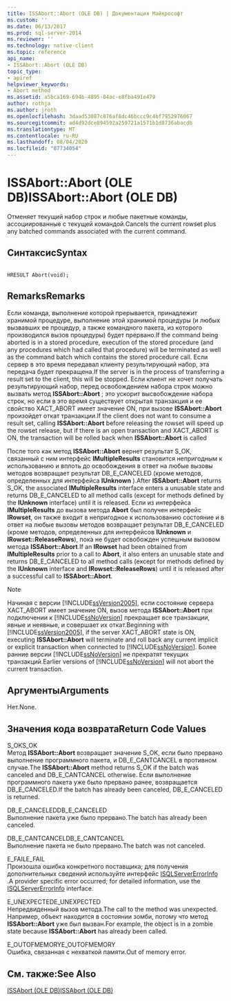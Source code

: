 ```yaml
---
title: ISSAbort::Abort (OLE DB) | Документация Майкрософт
ms.custom: ''
ms.date: 06/13/2017
ms.prod: sql-server-2014
ms.reviewer: ''
ms.technology: native-client
ms.topic: reference
api_name:
- ISSAbort::Abort (OLE DB)
topic_type:
- apiref
helpviewer_keywords:
- Abort method
ms.assetid: a5bca169-694b-4895-84ac-e8fba491e479
author: rothja
ms.author: jroth
ms.openlocfilehash: 3daad53087c876af8dc46bccc9c4bf7952976067
ms.sourcegitcommit: ad4d92dce894592a259721a1571b1d8736abacdb
ms.translationtype: MT
ms.contentlocale: ru-RU
ms.lasthandoff: 08/04/2020
ms.locfileid: "87734054"
---
```

# <a name="issabortabort-ole-db"></a><span data-ttu-id="16d8e-102">ISSAbort::Abort (OLE DB)</span><span class="sxs-lookup"><span data-stu-id="16d8e-102">ISSAbort::Abort (OLE DB)</span></span>
  <span data-ttu-id="16d8e-103">Отменяет текущий набор строк и любые пакетные команды, ассоциированные с текущей командой.</span><span class="sxs-lookup"><span data-stu-id="16d8e-103">Cancels the current rowset plus any batched commands associated with the current command.</span></span>  
  
## <a name="syntax"></a><span data-ttu-id="16d8e-104">Синтаксис</span><span class="sxs-lookup"><span data-stu-id="16d8e-104">Syntax</span></span>  
  
```  
  
HRESULT Abort(void);  
```  
  
## <a name="remarks"></a><span data-ttu-id="16d8e-105">Remarks</span><span class="sxs-lookup"><span data-stu-id="16d8e-105">Remarks</span></span>  
 <span data-ttu-id="16d8e-106">Если команда, выполнение которой прерывается, принадлежит хранимой процедуре, выполнение этой хранимой процедуры (и любых вызвавших ее процедур, а также командного пакета, из которого производился вызов процедуры) будет прервано.</span><span class="sxs-lookup"><span data-stu-id="16d8e-106">If the command being aborted is in a stored procedure, execution of the stored procedure (and any procedures which had called that procedure) will be terminated as well as the command batch which contains the stored procedure call.</span></span> <span data-ttu-id="16d8e-107">Если сервер в это время передавал клиенту результирующий набор, эта передача будет прекращена.</span><span class="sxs-lookup"><span data-stu-id="16d8e-107">If the server is in the process of transferring a result set to the client, this will be stopped.</span></span> <span data-ttu-id="16d8e-108">Если клиент не хочет получать результирующий набор, перед освобождением набора строк можно вызвать метод **ISSAbort::Abort** ; это ускорит высвобождение набора строк, но если в это время существует открытая транзакция и ее свойство XACT_ABORT имеет значение ON, при вызове **ISSAbort::Abort** произойдет откат транзакции.</span><span class="sxs-lookup"><span data-stu-id="16d8e-108">If the client does not want to consume a result set, calling **ISSAbort::Abort** before releasing the rowset will speed up the rowset release, but if there is an open transaction and XACT_ABORT is ON, the transaction will be rolled back when **ISSAbort::Abort** is called</span></span>  
  
 <span data-ttu-id="16d8e-109">После того как метод **ISSAbort::Abort** вернет результат S_OK, связанный с ним интерфейс **IMultipleResults** становится непригодным к использованию и вплоть до освобождения в ответ на любые вызовы методов возвращает результат DB_E_CANCELED (кроме методов, определенных для интерфейса **IUnknown** ).</span><span class="sxs-lookup"><span data-stu-id="16d8e-109">After **ISSAbort::Abort** returns S_OK, the associated **IMultipleResults** interface enters a unusable state and returns DB_E_CANCELED to all method calls (except for methods defined by the **IUnknown** interface) until it is released.</span></span> <span data-ttu-id="16d8e-110">Если из интерфейса **IMultipleResults** до вызова метода **Abort** был получен интерфейс **IRowset**, он также входит в непригодное к использованию состояние и в ответ на любые вызовы методов возвращает результат DB_E_CANCELED (кроме методов, определенных для интерфейсов **IUnknown** и **IRowset::ReleaseRows**), пока не будет освобожден успешным вызовом метода **ISSAbort::Abort**.</span><span class="sxs-lookup"><span data-stu-id="16d8e-110">If an **IRowset** had been obtained from **IMultipleResults** prior to a call to **Abort**, it also enters an unusable state and returns DB_E_CANCELED to all method calls (except for methods defined by the **IUnknown** interface and **IRowset::ReleaseRows**) until it is released after a successful call to **ISSAbort::Abort**.</span></span>  
  
> [!NOTE]  
>  <span data-ttu-id="16d8e-111">Начиная с версии [!INCLUDE[ssVersion2005](../../includes/ssversion2005-md.md)], если состояние сервера XACT_ABORT имеет значение ON, вызов метода **ISSAbort::Abort** при подключении к [!INCLUDE[ssNoVersion](../../includes/ssnoversion-md.md)] прекращает все транзакции, явные и неявные, и совершает их откат.</span><span class="sxs-lookup"><span data-stu-id="16d8e-111">Beginning with [!INCLUDE[ssVersion2005](../../includes/ssversion2005-md.md)], if the server XACT_ABORT state is ON, executing **ISSAbort::Abort** will terminate and roll back any current implicit or explicit transaction when connected to [!INCLUDE[ssNoVersion](../../includes/ssnoversion-md.md)].</span></span> <span data-ttu-id="16d8e-112">Более ранние версии [!INCLUDE[ssNoVersion](../../includes/ssnoversion-md.md)] не прекратят текущих транзакций.</span><span class="sxs-lookup"><span data-stu-id="16d8e-112">Earlier versions of [!INCLUDE[ssNoVersion](../../includes/ssnoversion-md.md)] will not abort the current transaction.</span></span>  
  
## <a name="arguments"></a><span data-ttu-id="16d8e-113">Аргументы</span><span class="sxs-lookup"><span data-stu-id="16d8e-113">Arguments</span></span>  
 <span data-ttu-id="16d8e-114">Нет.</span><span class="sxs-lookup"><span data-stu-id="16d8e-114">None.</span></span>  
  
## <a name="return-code-values"></a><span data-ttu-id="16d8e-115">Значения кода возврата</span><span class="sxs-lookup"><span data-stu-id="16d8e-115">Return Code Values</span></span>  
 <span data-ttu-id="16d8e-116">S_OK</span><span class="sxs-lookup"><span data-stu-id="16d8e-116">S_OK</span></span>  
 <span data-ttu-id="16d8e-117">Метод **ISSAbort::Abort** возвращает значение S_OK, если было прервано выполнение программного пакета, и DB_E_CANTCANCEL в противном случае.</span><span class="sxs-lookup"><span data-stu-id="16d8e-117">The **ISSAbort::Abort** method returns S_OK if the batch was canceled and DB_E_CANTCANCEL otherwise.</span></span> <span data-ttu-id="16d8e-118">Если выполнение программного пакета уже было прервано ранее, возвращается DB_E_CANCELED.</span><span class="sxs-lookup"><span data-stu-id="16d8e-118">If the batch has already been canceled, DB_E_CANCELED is returned.</span></span>  
  
 <span data-ttu-id="16d8e-119">DB_E_CANCELED</span><span class="sxs-lookup"><span data-stu-id="16d8e-119">DB_E_CANCELED</span></span>  
 <span data-ttu-id="16d8e-120">Выполнение пакета уже было прервано.</span><span class="sxs-lookup"><span data-stu-id="16d8e-120">The batch has already been canceled.</span></span>  
  
 <span data-ttu-id="16d8e-121">DB_E_CANTCANCEL</span><span class="sxs-lookup"><span data-stu-id="16d8e-121">DB_E_CANTCANCEL</span></span>  
 <span data-ttu-id="16d8e-122">Выполнение пакета не было прервано.</span><span class="sxs-lookup"><span data-stu-id="16d8e-122">The batch was not canceled.</span></span>  
  
 <span data-ttu-id="16d8e-123">E_FAIL</span><span class="sxs-lookup"><span data-stu-id="16d8e-123">E_FAIL</span></span>  
 <span data-ttu-id="16d8e-124">Произошла ошибка конкретного поставщика; для получения дополнительных сведений используйте интерфейс [ISQLServerErrorInfo](../../database-engine/dev-guide/isqlservererrorinfo-ole-db.md) .</span><span class="sxs-lookup"><span data-stu-id="16d8e-124">A provider specific error occurred; for detailed information, use the [ISQLServerErrorInfo](../../database-engine/dev-guide/isqlservererrorinfo-ole-db.md) interface.</span></span>  
  
 <span data-ttu-id="16d8e-125">E_UNEXPECTED</span><span class="sxs-lookup"><span data-stu-id="16d8e-125">E_UNEXPECTED</span></span>  
 <span data-ttu-id="16d8e-126">Непредвиденный вызов метода.</span><span class="sxs-lookup"><span data-stu-id="16d8e-126">The call to the method was unexpected.</span></span> <span data-ttu-id="16d8e-127">Например, объект находится в состоянии зомби, потому что метод **ISSAbort::Abort** уже был вызван.</span><span class="sxs-lookup"><span data-stu-id="16d8e-127">For example, the object is in a zombie state because **ISSAbort::Abort** has already been called.</span></span>  
  
 <span data-ttu-id="16d8e-128">E_OUTOFMEMORY</span><span class="sxs-lookup"><span data-stu-id="16d8e-128">E_OUTOFMEMORY</span></span>  
 <span data-ttu-id="16d8e-129">Ошибка, связанная с нехваткой памяти.</span><span class="sxs-lookup"><span data-stu-id="16d8e-129">Out of memory error.</span></span>  
  
## <a name="see-also"></a><span data-ttu-id="16d8e-130">См. также:</span><span class="sxs-lookup"><span data-stu-id="16d8e-130">See Also</span></span>  
 [<span data-ttu-id="16d8e-131">ISSAbort &#40;OLE DB&#41;</span><span class="sxs-lookup"><span data-stu-id="16d8e-131">ISSAbort &#40;OLE DB&#41;</span></span>](../../database-engine/dev-guide/issabort-ole-db.md)  
  
  
